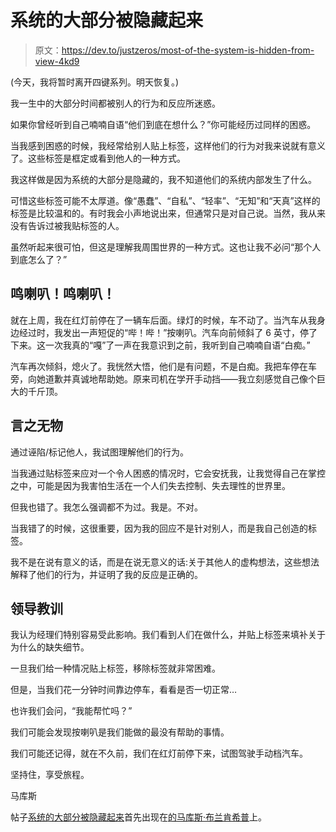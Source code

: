 # 系统的大部分被隐藏起来

> 原文：<https://dev.to/justzeros/most-of-the-system-is-hidden-from-view-4kd9>

(今天，我将暂时离开四键系列。明天恢复。)

我一生中的大部分时间都被别人的行为和反应所迷惑。

如果你曾经听到自己喃喃自语“他们到底在想什么？”你可能经历过同样的困惑。

当我感到困惑的时候，我经常给别人贴上标签，这样他们的行为对我来说就有意义了。这些标签是框定或看到他人的一种方式。

我这样做是因为系统的大部分是隐藏的，我不知道他们的系统内部发生了什么。

可惜这些标签可能不太厚道。像“愚蠢”、“自私”、“轻率”、“无知”和“天真”这样的标签是比较温和的。有时我会小声地说出来，但通常只是对自己说。当然，我从来没有告诉过被我贴标签的人。

虽然听起来很可怕，但这是理解我周围世界的一种方式。这也让我不必问“那个人到底怎么了？”

## 鸣喇叭！鸣喇叭！

就在上周，我在红灯前停在了一辆车后面。绿灯的时候，车不动了。当汽车从我身边经过时，我发出一声短促的“哔！哔！”按喇叭。汽车向前倾斜了 6 英寸，停了下来。这一次我真的“嘎”了一声在我意识到之前，我听到自己喃喃自语“白痴。”

汽车再次倾斜，熄火了。我恍然大悟，他们是有问题，不是白痴。我把车停在车旁，向她道歉并真诚地帮助她。原来司机在学开手动挡——我立刻感觉自己像个巨大的千斤顶。

## 言之无物

通过诬陷/标记他人，我试图理解他们的行为。

当我通过贴标签来应对一个令人困惑的情况时，它会安抚我，让我觉得自己在掌控之中，可能是因为我害怕生活在一个人们失去控制、失去理性的世界里。

但我也错了。我怎么强调都不为过。我是。不对。

当我错了的时候，这很重要，因为我的回应不是针对别人，而是我自己创造的标签。

我不是在说有意义的话，而是在说无意义的话:关于其他人的虚构想法，这些想法解释了他们的行为，并证明了我的反应是正确的。

## 领导教训

我认为经理们特别容易受此影响。我们看到人们在做什么，并贴上标签来填补关于为什么的缺失细节。

一旦我们给一种情况贴上标签，移除标签就非常困难。

但是，当我们花一分钟时间靠边停车，看看是否一切正常…

也许我们会问，“我能帮忙吗？”

我们可能会发现按喇叭是我们能做的最没有帮助的事情。

我们可能还记得，就在不久前，我们在红灯前停下来，试图驾驶手动档汽车。

坚持住，享受旅程。

马库斯

帖子[系统的大部分被隐藏起来](https://marcusblankenship.com/most-of-the-system-is-hidden-from-view/)首先出现在[的马库斯·布兰肯希普](https://marcusblankenship.com)上。